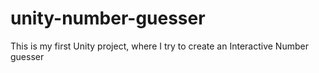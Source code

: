 # unity-number-guesser
This is my first Unity project, where I try to create an Interactive Number guesser
